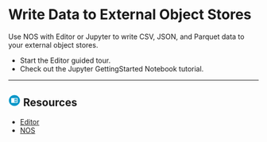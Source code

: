 # Write Data to External Object Stores

Use NOS with Editor or Jupyter to write CSV, JSON, and Parquet data to your external object stores.

* Start the Editor guided tour.
* Check out the Jupyter GettingStarted Notebook tutorial.

- - -

## ![../Images/fluto-icn-resources.png](../Images/fluto-icn-resources.png) Resources
 
* [Editor](https://docs.teradata.com/r/dLArVI09J62c8byzVbHMtw/E_Y7lej97C_G_EnczQ8gaA)
* [NOS](https://docs.teradata.com/r/dLArVI09J62c8byzVbHMtw/YfguBQWE24~TxcyMikon6g)